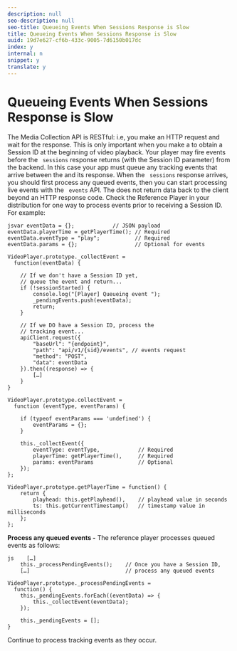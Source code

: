 ```yaml
---
description: null
seo-description: null
seo-title: Queueing Events When Sessions Response is Slow
title: Queueing Events When Sessions Response is Slow
uuid: 19d7e627-cf6b-433c-9005-7d6150b017dc
index: y
internal: n
snippet: y
translate: y
---
```


# Queueing Events When Sessions Response is Slow


<a id="section_nk1_mnv_gcb"></a>

The Media Collection API is RESTful: i.e, you make an HTTP request and wait for the response. This is only important when you make a [](../../c_vhl_col-api_overview/c_vhl_col-api_reference/c_vhl_col-api_ref_sessions_req.md) to obtain a Session ID at the beginning of video playback. Your player may fire events before the ` sessions` response returns (with the Session ID parameter) from the backend. In this case your app must queue any tracking events that arrive between the [](../../c_vhl_col-api_overview/c_vhl_col-api_reference/c_vhl_col-api_ref_sessions_req.md) and its response. When the ` sessions` response arrives, you should first process any queued events, then you can start processing live events with the ` events` API. The [](../../c_vhl_col-api_overview/c_vhl_col-api_reference/c_vhl_col-api_ref_events_req.md)does not return data back to the client beyond an HTTP response code. Check the Reference Player in your distribution for one way to process events prior to receiving a Session ID. For example: 

```
jsvar eventData = {};            // JSON payload 
eventData.playerTime = getPlayerTime(); // Required 
eventData.eventType = "play";           // Required 
eventData.params = {};                  // Optional for events 
 
VideoPlayer.prototype._collectEvent =  
  function(eventData) { 
 
    // If we don't have a Session ID yet,  
    // queue the event and return... 
    if (!sessionStarted) { 
        console.log("[Player] Queueing event "); 
        _pendingEvents.push(eventData); 
        return; 
    } 
 
    // If we DO have a Session ID, process the 
    // tracking event...     
    apiClient.request({ 
        "baseUrl": "{endpoint}", 
        "path": "api/v1/{sid}/events", // events request 
        "method": "POST", 
        "data": eventData 
    }).then((response) => {   
        […] 
    } 
} 
 
VideoPlayer.prototype.collectEvent =  
  function (eventType, eventParams) { 
         
    if (typeof eventParams === 'undefined') {   
        eventParams = {}; 
    } 
 
    this._collectEvent({                   
        eventType: eventType,            // Required 
        playerTime: getPlayerTime(),     // Required 
        params: eventParams              // Optional  
    });                                    
}; 
 
VideoPlayer.prototype.getPlayerTime = function() { 
    return { 
        playhead: this.getPlayhead(),    // playhead value in seconds 
        ts: this.getCurrentTimestamp()   // timestamp value in milliseconds 
    }; 
};
```
**Process any queued events -** The reference player processes queued events as follows: 
```
js    […] 
    this._processPendingEvents();    // Once you have a Session ID, 
    […]                              // process any queued events 
 
VideoPlayer.prototype._processPendingEvents =  
  function() { 
    this._pendingEvents.forEach((eventData) => { 
        this._collectEvent(eventData); 
    }); 
 
    this._pendingEvents = []; 
}
```


Continue to process tracking events as they occur.
